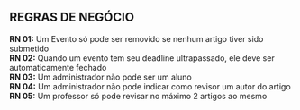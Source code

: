 ## REGRAS DE NEGÓCIO ##
**RN 01:** Um Evento só pode ser removido se nenhum artigo tiver sido submetido  
**RN 02:** Quando um evento tem seu deadline ultrapassado, ele deve ser automaticamente fechado  
**RN 03:** Um administrador não pode ser um aluno  
**RN 04:** Um administrador não pode indicar como revisor um autor do artigo  
**RN 05:** Um professor só pode revisar no máximo 2 artigos ao mesmo  